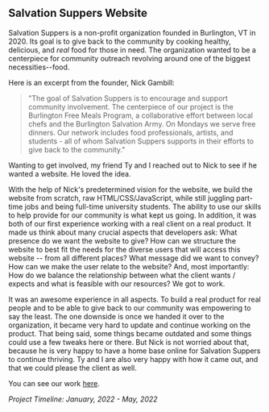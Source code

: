 ## Salvation Suppers Website
Salvation Suppers is a non-profit organization founded in Burlington, VT in 2020. Its goal is to give back to the community by cooking healthy, delicious, and _real_ food for those in need. The organization wanted to be a centerpiece for community outreach revolving around one of the biggest necessities--food. 

Here is an excerpt from the founder, Nick Gambill:
>"The goal of Salvation Suppers is to encourage and support community involvement. The centerpiece of our project is the Burlington Free Meals Program, a collaborative effort between local chefs and the Burlington Salvation Army. On Mondays we serve free dinners. Our network includes food professionals, artists, and students - all of whom Salvation Suppers supports in their efforts to give back to the community."

Wanting to get involved, my friend Ty and I reached out to Nick to see if he wanted a website. He loved the idea.

With the help of Nick's predetermined vision for the website, we build the website from scratch, raw HTML/CSS/JavaScript, while still juggling part-time jobs and being full-time university students. The ability to use our skills to help provide for our community is what kept us going. In addition, it was both of our first experience working with a real client on a real product. It made us think about many crucial aspects that developers ask: What presence do we want the website to give? How can we structure the website to best fit the needs for the diverse users that will access this website -- from all different places? What message did we want to convey? How can we make the user relate to the website? And, most importantly: How do we balance the relationship between what the client wants / expects and what is feasible with our resources? We got to work.

It was an awesome experience in all aspects. To build a real product for real people and to be able to give back to our community was empowering to say the least. The one downside is once we handed it over to the organization, it became very hard to update and continue working on the product. That being said, some things became outdated and some things could use a few tweaks here or there. But Nick is not worried about that, because he is very happy to have a home base online for Salvation Suppers to continue thriving. Ty and I are also very happy with how it came out, and that we could please the client as well. 


You can see our work [here](https://www.salvationsuppersvt.com/).

_Project Timeline: January, 2022 - May, 2022_
